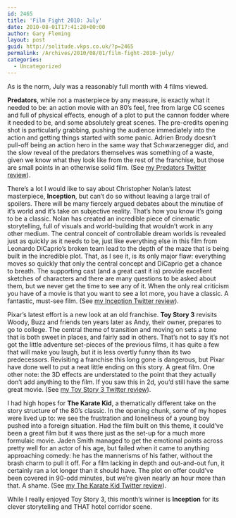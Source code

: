```yaml
---
id: 2465
title: 'Film Fight 2010: July'
date: 2010-08-01T17:41:28+00:00
author: Gary Fleming
layout: post
guid: http://solitude.vkps.co.uk/?p=2465
permalink: /Archives/2010/08/01/film-fight-2010-july/
categories:
  - Uncategorized
---
```

As is the norm, July was a reasonably full month with 4 films viewed.

**Predators**, while not a masterpiece by any measure, is exactly what it needed to be: an action movie with an 80&#8217;s feel, free from large CG scenes and full of physical effects, enough of a plot to put the cannon fodder where it needed to be, and some absolutely great scenes. The pre-credits opening shot is particularly grabbing, pushing the audience immediately into the action and getting things started with some panic. Adrien Brody doesn&#8217;t pull-off being an action hero in the same way that Schwarzenegger did, and the slow reveal of the predators themselves was something of a waste, given we know what they look like from the rest of the franchise, but those are small points in an otherwise solid film. (See [my Predators Twitter review](http://twitter.com/garyfleming/status/18185834123)).

There&#8217;s a lot I would like to say about Christopher Nolan&#8217;s latest masterpiece, **Inception**, but can&#8217;t do so without leaving a large trail of spoilers. There will be many fiercely argued debates about the minutiae of it&#8217;s world and it&#8217;s take on subjective reality. That&#8217;s how you know it&#8217;s going to be a classic. Nolan has created an incredible piece of cinematic storytelling, full of visuals and world-building that wouldn&#8217;t work in any other medium. The central conceit of controllable dream worlds is revealed just as quickly as it needs to be, just like everything else in this film from Leonardo DiCaprio&#8217;s broken team lead to the depth of the maze that is being built in the incredible plot. That, as I see it, is its only major flaw: everything moves so quickly that only the central concept and DiCaprio get a chance to breath. The supporting cast (and a great cast it is) provide excellent sketches of characters and there are many questions to be asked about them, but we never get the time to see any of it. When the only real criticism you have of a movie is that you want to see a lot more, you have a classic. A fantastic, must-see film. (See [my Inception Twitter review](http://twitter.com/garyfleming/status/18840963110)).

Pixar&#8217;s latest effort is a new look at an old franchise. **Toy Story 3** revisits Woody, Buzz and friends ten years later as Andy, their owner, prepares to go to college. The central theme of transition and moving on sets a tone that is both sweet in places, and fairly sad in others. That&#8217;s not to say it&#8217;s not got the little adventure set-pieces of the previous films, it has quite a few that will make you laugh, but it is less overtly funny than its two predecessors. Revisiting a franchise this long gone is dangerous, but Pixar have done well to put a neat little ending on this story. A great film. One other note: the 3D effects are understated to the point that they actually don&#8217;t add anything to the film. If you saw this in 2d, you&#8217;d still have the same great movie. (See [my Toy Story 3 Twitter review](http://twitter.com/garyfleming/status/19436128539)).

I had high hopes for **The Karate Kid**, a thematically different take on the story structure of the 80&#8217;s classic. In the opening chunk, some of my hopes were lived up to: we see the frustration and loneliness of a young boy pushed into a foreign situation. Had the film built on this theme, it could&#8217;ve been a great film but it was there just as the set-up for a much more formulaic movie. Jaden Smith managed to get the emotional points across pretty well for an actor of his age, but failed when it came to anything approaching comedy: he has the mannerisms of his father, without the brash charm to pull it off. For a film lacking in depth and out-and-out fun, it certainly ran a lot longer than it should have. The plot on offer could&#8217;ve been covered in 90-odd minutes, but we&#8217;re given nearly an hour more than that. A shame. (See [my The Karate Kid Twitter review](http://twitter.com/garyfleming/status/19497790703)).

While I really enjoyed Toy Story 3, this month&#8217;s winner is **Inception** for its clever storytelling and THAT hotel corridor scene.